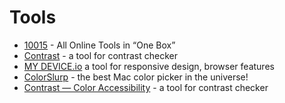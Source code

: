 # Tools

- [10015](https://10015.io/) - All Online Tools in “One Box”
- [Contrast](https://usecontrast.com/) - a tool for contrast checker
- [MY DEVICE.io](https://www.mydevice.io/) a tool for responsive design, browser features
- [ColorSlurp](https://colorslurp.com/) - the best Mac color picker in the universe!
- [Contrast — Color Accessibility](https://apps.apple.com/us/app/contrast-color-accessibility/id1254981365?mt=12) - a tool for contrast checker